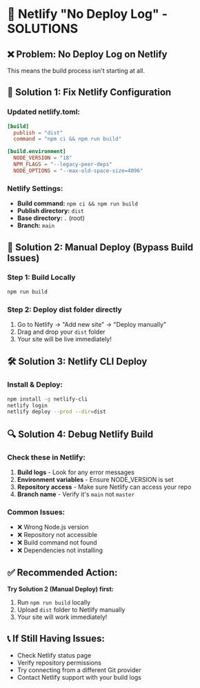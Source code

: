 # 🚨 Netlify "No Deploy Log" - SOLUTIONS

## ❌ **Problem:** No Deploy Log on Netlify
This means the build process isn't starting at all.

## 🔧 **Solution 1: Fix Netlify Configuration**

### **Updated netlify.toml:**
```toml
[build]
  publish = "dist"
  command = "npm ci && npm run build"

[build.environment]
  NODE_VERSION = "18"
  NPM_FLAGS = "--legacy-peer-deps"
  NODE_OPTIONS = "--max-old-space-size=4096"
```

### **Netlify Settings:**
- **Build command:** `npm ci && npm run build`
- **Publish directory:** `dist`
- **Base directory:** `.` (root)
- **Branch:** `main`

## 🚀 **Solution 2: Manual Deploy (Bypass Build Issues)**

### **Step 1: Build Locally**
```bash
npm run build
```

### **Step 2: Deploy dist folder directly**
1. Go to Netlify → "Add new site" → "Deploy manually"
2. Drag and drop your `dist` folder
3. Your site will be live immediately!

## 🛠️ **Solution 3: Netlify CLI Deploy**

### **Install & Deploy:**
```bash
npm install -g netlify-cli
netlify login
netlify deploy --prod --dir=dist
```

## 🔍 **Solution 4: Debug Netlify Build**

### **Check these in Netlify:**
1. **Build logs** - Look for any error messages
2. **Environment variables** - Ensure NODE_VERSION is set
3. **Repository access** - Make sure Netlify can access your repo
4. **Branch name** - Verify it's `main` not `master`

### **Common Issues:**
- ❌ Wrong Node.js version
- ❌ Repository not accessible
- ❌ Build command not found
- ❌ Dependencies not installing

## ✅ **Recommended Action:**

**Try Solution 2 (Manual Deploy) first:**
1. Run `npm run build` locally
2. Upload `dist` folder to Netlify manually
3. Your site will work immediately!

## 📞 **If Still Having Issues:**
- Check Netlify status page
- Verify repository permissions
- Try connecting from a different Git provider
- Contact Netlify support with your build logs

